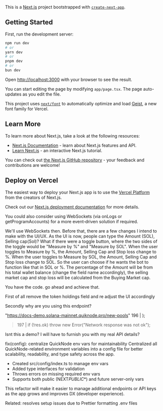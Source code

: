 This is a [Next.js](https://nextjs.org) project bootstrapped with [`create-next-app`](https://nextjs.org/docs/app/api-reference/cli/create-next-app).

## Getting Started

First, run the development server:

```bash
npm run dev
# or
yarn dev
# or
pnpm dev
# or
bun dev
```

Open [http://localhost:3000](http://localhost:3000) with your browser to see the result.

You can start editing the page by modifying `app/page.tsx`. The page auto-updates as you edit the file.

This project uses [`next/font`](https://nextjs.org/docs/app/building-your-application/optimizing/fonts) to automatically optimize and load [Geist](https://vercel.com/font), a new font family for Vercel.

## Learn More

To learn more about Next.js, take a look at the following resources:

- [Next.js Documentation](https://nextjs.org/docs) - learn about Next.js features and API.
- [Learn Next.js](https://nextjs.org/learn) - an interactive Next.js tutorial.

You can check out [the Next.js GitHub repository](https://github.com/vercel/next.js) - your feedback and contributions are welcome!

## Deploy on Vercel

The easiest way to deploy your Next.js app is to use the [Vercel Platform](https://vercel.com/new?utm_medium=default-template&filter=next.js&utm_source=create-next-app&utm_campaign=create-next-app-readme) from the creators of Next.js.

Check out our [Next.js deployment documentation](https://nextjs.org/docs/app/building-your-application/deploying) for more details.

You could also consider using WebSockets (via onLogs or getProgramAccounts) for a more event‑driven solution if required.

We'll use WebSockets then. Before that, there are a few changes I intend to make with the UI/UX. As the UI is now, people can type the Amount (SOL), Selling cap(Sol)? What if there were a toggle button, where the two sides of the toggle would be "Measure by %" and "Measure by SOL". When the user toggles to Measure by %, the Amount, Selling Cap and Stop loss change to %. When the user toggles to Measure by SOL, the Amount, Selling Cap and Stop loss change to SOL. So the user can choose if he wants the bot to function like that in SOL or %.
The percentage of the Amount will be from his total wallet balance (change the field name accordingly), the selling market cap and stop loss will be calculated from the Buying Market cap.

You have the code. go ahead and achieve that.

First of all remove the token holdings field and re adjust the UI accordingly

Secondly why are you using this endpoint?

"https://docs-demo.solana-mainnet.quiknode.pro/new-pools"
196 | );

> 197 | if (!res.ok) throw new Error("Network response was not ok");

Isnt this a demo? I will have to furnish you with my real API details?

fix(config): centralize QuickNode env vars for maintainability
Centralized all QuickNode-related environment variables into a config file
for better scalability, readability, and type safety across the app.

- Created src/config/index.ts to manage env vars
- Added type interfaces for validation
- Throws errors on missing required env vars
- Supports both public (NEXT*PUBLIC*\*) and future server-only vars

This refactor will make it easier to manage additional endpoints or API
keys as the app grows and improves DX (developer experience).

Related: resolves setup issues due to Prettier formatting .env files
